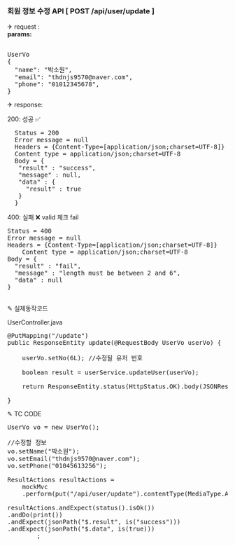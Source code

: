 
### 회원 정보 수정 API [ POST /api/user/update ]
&#9992; request : <br>
<strong>params:</strong>
<pre>    
UserVo
{
  "name": "박소원",
  "email": "thdnjs9570@naver.com",
  "phone": "01012345678",
}
</pre>

&#9992; response:

200: 성공 &#9989;
  <pre>
  Status = 200
  Error message = null
  Headers = {Content-Type=[application/json;charset=UTF-8]}
  Content type = application/json;charset=UTF-8
  Body = {
   "result" : "success",
   "message" : null,
   "data" : {
     "result" : true
   }
  }
</pre>


400: 실패 &#10060;
valid 체크 fail
<pre>
Status = 400
Error message = null
Headers = {Content-Type=[application/json;charset=UTF-8]}
    Content type = application/json;charset=UTF-8
Body = {
  "result" : "fail",
  "message" : "length must be between 2 and 6",
  "data" : null
}

</pre>

&#9998; 실제동작코드 <br>

UserController.java
<pre>
@PutMapping("/update")
public ResponseEntity<JSONResult> update(@RequestBody UserVo userVo) {

	userVo.setNo(6L); //수정될 유저 번호

	boolean result = userService.updateUser(userVo);

	return ResponseEntity.status(HttpStatus.OK).body(JSONResult.success(result));

}
</pre>


&#9998; TC CODE
<pre>
UserVo vo = new UserVo();

//수정할 정보
vo.setName("박소원");
vo.setEmail("thdnjs9570@naver.com");
vo.setPhone("01045613256");

ResultActions resultActions =
	mockMvc
	.perform(put("/api/user/update").contentType(MediaType.APPLICATION_JSON).content(new Gson().toJson(vo)));

resultActions.andExpect(status().isOk())
.andDo(print())
.andExpect(jsonPath("$.result", is("success")))
.andExpect(jsonPath("$.data", is(true)))
		;
</pre>
